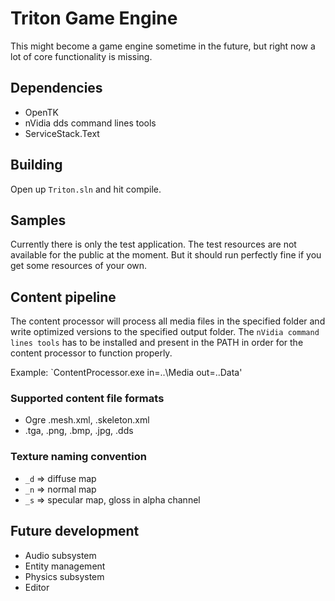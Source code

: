 Triton Game Engine
=====================
This might become a game engine sometime in the future, but right now a lot of core functionality is missing.

## Dependencies
* OpenTK
* nVidia dds command lines tools
* ServiceStack.Text

## Building
Open up `Triton.sln` and hit compile.

## Samples
Currently there is only the test application. The test resources are not available for the public at the moment. But it should run perfectly fine if you get some resources of your own.

## Content pipeline
The content processor will process all media files in the specified folder and write optimized versions to the specified output folder. The `nVidia command lines tools` has to be installed and present in the PATH in order for the content processor to function properly.

Example: `ContentProcessor.exe in=..\Media out=..Data'

### Supported content file formats

* Ogre .mesh.xml, .skeleton.xml 
* .tga, .png, .bmp, .jpg, .dds

### Texture naming convention
* `_d` => diffuse map
* `_n` => normal map
* `_s` => specular map, gloss in alpha channel

## Future development
* Audio subsystem
* Entity management
* Physics subsystem
* Editor